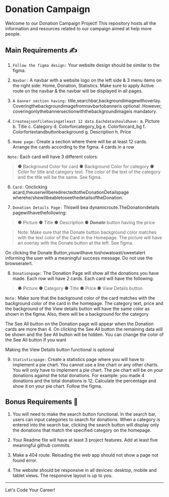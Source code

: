 # Donation Campaign

Welcome to our Donation Campaign Project! This repository hosts all the information and resources related to our campaign aimed at help more people.

## Main Requirements ✍

1. `Follow the figma design:` Your website design should be similar to the
   figma.

2. `Navbar:` A navbar with a website logo on the left side & 3 menu items on the right
   side: Home, Donation, Statistics. Make sure to apply Active route on the
   navbar & the navbar will be displayed in all pages.

3. `A banner section having:` title,searchbar,backgroundimagewithoverlay.
   Coveringthebackgroundimagefromnavbartobanneris optional .However,
   coveringonlythebannersectionwiththebackgroundimageis mandatory.

4. `Createajsonfilehavingatleast 12 data.Eachdatashouldhave:`
   a. Picture
   b. Title
   c. Category
   d. Colorforcategory_bg
   e. Colorforcard_bg
   f. Colorfortextandbuttonbackground
   g. Description
   h. Price

5. `Home page:` Create a section where there will be at least 12 cards. Arrange the cards according to the figma. 4 cards in a row

` Note:` Each card will have 3 different colors:

> ● Background Color for card
> ● Background Color for category
> ● Color for title and category text. The color of the text of the category and the title will be the same. See figma.

6. `Card:` Onclicking acard,theuserwillberedirectedtotheDonationDetailspage
   wherehe/shewillbeabletoseethedetailsoftheDonation.

7. `Donation Details Page:` Thiswill bea dynamicroute.TheDonationdetails
   pagewillhavethefollowing:

> ● Picture ● Title ● Description ● **_Donate_** button having the price

> Note: Make sure that the Donate button background color matches with the text color of the Card in the Homepage. The picture will have an overlay with the Donate button at the left. See figma.

On clicking the Donate Button,youwillhave toshowatoast/sweetalert
informing the user with a meaningful success message. Do not use the
browseralert.

8. `Donationpage:` The Donation Page will show all the donations you have made. Each row will have 2 cards. Each card will have the following:

> ● Picture ● Category ● Title ● Price ● View Details button

`Note:` Make sure that the background color of the card matches with the
background color of the card in the homepage. The category text, price and
the background of the View details button will have the same color as shown
in the figma. Also, there will be a background for the category

The See All button on the Donation page will appear when the Donation cards
are more than 4. On clicking the See All button the remaining data will be
shown and the See All button will be hidden. You can change the color of the
See All button if you want

Making the View Details button functional is optional

9. `Statisticspage:` Create a statistics page where you will have to implement a
pie chart. You cannot use a line chart or any other charts. You will only have
to implement a pie chart. The pie chart will be on your donations against the
total donations. For example: you made 4 donations and the total
donations is 12. Calculate the percentage and show it on your pie chart.
Follow the figma.


## Bonus Requirements 🎁

1. You will need to make the search button functional. In the search bar, users
can input categories to search for donations. When a category is entered
into the search bar, clicking the search button will display only the donations
that match the specified category on the homepage.


2. Your Readme file will have at least 3 project features. Add at least five
meaningful github commits.

3. Make a 404 route. Reloading the web app should not show a page not found
error.


4. The website should be responsive in all devices: desktop, mobile and tablet
views. The responsive layout is up to you.

---

Let's Code Your Career!
